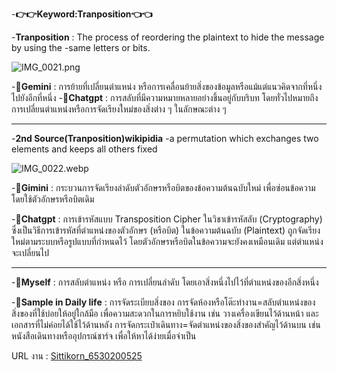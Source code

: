 -**👉👉Keyword:Tranposition👈👈**

-**Tranposition** : The process of reordering the plaintext to hide the message by using the -same letters or bits.

![IMG_0021.png](IMG_0021.png)

-**🤖Gemini** : การย้ายที่เปลี่ยนตำแหน่ง หรือการเคลื่อนย้ายสิ่งของข้อมูลหรือแม้แต่แนวคิดจากที่หนึ่งไปยังอีกที่หนึ่ง
-**🤖Chatgpt** : การสลับที่มีความหมายหลายอย่างขึ้นอยู่กับบริบท โดยทั่วไปหมายถึงการเปลี่ยนตำแหน่งหรือการจัดเรียงใหม่ของสิ่งต่าง ๆ ในลักษณะต่าง ๆ
- -----------------------------------
-**2nd Source(Tranposition)wikipidia**
-a permutation which exchanges two elements and keeps all others fixed

![IMG_0022.webp](IMG_0022.webp)

-**🤖Gimini** : กระบวนการจัดเรียงลำดับตัวอักษรหรือบิตของข้อความต้นฉบับใหม่ เพื่อซ่อนข้อความโดยใช้ตัวอักษรหรือบิตเดิม

-**🤖Chatgpt** : การเข้ารหัสแบบ Transposition Cipher ในวิชาเข้ารหัสลับ (Cryptography) ซึ่งเป็นวิธีการเข้ารหัสที่ตำแหน่งของตัวอักษร (หรือบิต) ในข้อความต้นฉบับ (Plaintext) ถูกจัดเรียงใหม่ตามระบบหรือรูปแบบที่กำหนดไว้ โดยตัวอักษรหรือบิตในข้อความจะยังคงเหมือนเดิม แต่ตำแหน่งจะเปลี่ยนไป
- -----------------------------------
-**👤Myself** : การสลับตำแหน่ง หรือ การเปลี่ยนลำดับ โดยเอาสิ่งหนึ่งไปไว้ที่ตำแหน่งของอีกสิ่งหนึ่ง

-**👤Sample in Daily life** : การจัดระเบียบสิ่งของ
  การจัดห้องหรือโต๊ะทำงาน=สลับตำแหน่งของสิ่งของที่ใช้บ่อยให้อยู่ใกล้มือ เพื่อความสะดวกในการหยิบใช้งาน เช่น วางเครื่องเขียนไว้ด้านหน้า และเอกสารที่ไม่ค่อยได้ใช้ไว้ด้านหลัง
  การจัดกระเป๋าเดินทาง=จัดตำแหน่งของสิ่งของสำคัญไว้ด้านบน เช่น หนังสือเดินทางหรืออุปกรณ์ชาร์จ เพื่อให้หาได้ง่ายเมื่อจำเป็น

URL งาน : [Sittikorn_6530200525](https://6530200525.github.io/tranposition.html)
